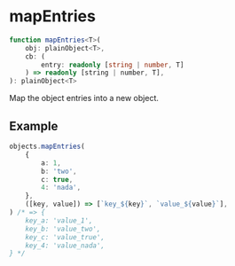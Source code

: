 # mapEntries

```ts
function mapEntries<T>(
    obj: plainObject<T>,
    cb: (
        entry: readonly [string | number, T]
    ) => readonly [string | number, T],
): plainObject<T>
```

Map the object entries into a new object.

## Example

```ts
objects.mapEntries(
    {
        a: 1,
        b: 'two',
        c: true,
        4: 'nada',
    },
    ([key, value]) => [`key_${key}`, `value_${value}`],
) /* => {
    key_a: 'value_1',
    key_b: 'value_two',
    key_c: 'value_true',
    key_4: 'value_nada',
} */
```
